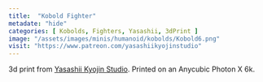```yaml
---
title:  "Kobold Fighter"
metadate: "hide"
categories: [ Kobolds, Fighters, Yasashii, 3dPrint ]
image: "/assets/images/minis/humanoid/kobolds/Kobold6.png"
visit: "https://www.patreon.com/yasashiikyojinstudio"
---
```

3d print from [Yasashii Kyojin Studio](https://www.patreon.com/yasashiikyojinstudio). 
Printed on an Anycubic Photon X 6k.